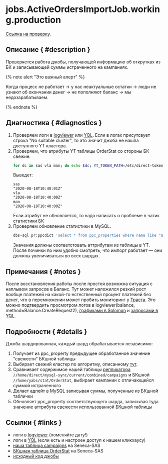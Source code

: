 # jobs.ActiveOrdersImportJob.working.production

[Ссылка на проверку](https://juggler.yandex-team.ru/check_details/?host=checks_auto.direct.yandex.ru&service=jobs.ActiveOrdersImportJob.working.production&query=&last=1DAY).

## Описание { #description }
Проверяется работа джобы, получающей информацию об открутках из БК и записывающей суммы истраченного на кампаниях.

{% note alert "Это важный алерт" %}

Когда процесс не работает → у нас неактуальные остатки → люди не узнают об окончании денег → не пополняют баланс → мы недозарабатываем.

{% endnote %}


## Диагностика { #diagnostics }
1. Проверяем логи в [logviewer](https://direct.yandex.ru/logviewer/short/PH4UCYFB3ZJP4x) или [YQL](https://yql.yandex-team.ru/Operations/X5AOcVPzVDGI0tQIi_joADj3oGP3KjD44llsPvB_CMA=).
Если в логах присутсвует строка "No suitable cluster", то это значит джоба не нашла доступного YT кластера.
1. Проверяем, что атрибуты YT таблицы OrderStat со стороны БК свежие.
   ```sh
   for dc in sas vla man; do echo $dc; YT_TOKEN_PATH=/etc/direct-tokens/yt_robot-direct-yt yt --proxy seneca-$dc get '//home/yabs/stat/OrderStat/@last_sync_time_bs-chevent-log'; done
   ```
   Выведет:
   ```text
   sas
   "2020-08-18T10:48:01Z"
   vla
   "2020-08-18T10:40:00Z"
   man
   "2020-08-18T10:40:00Z"
   ```
   Если атрибут не обновляется, то надо написать о проблеме в чатик [статистики БК](../chats.md#bs-stat)
1. Проверяем обновление статистики в MySQL.
   ```sh
   dbs-sql pr:ppcdict 'select * from ppc_properties where name like "active_orders_order_stat_bs_chevent_log_timestamp%"'
   ```
   Значения должны соответстовать аттрибутам из таблицы в YT.  
   После починки по ним удобно смотреть, что импорт работает — они должны увеличиваться во всех шардах.

## Примечания { #notes }
После восстановления работы после простоя возможна ситуация с наплывом запросов в Баланс. Тут может наложился резкий рост вообще платежей на какой-то естественный процент платежей без денег, что в перемножении может пробить мониторинг у [Траста](https://st.yandex-team.ru/DIRECTINCIDENTS-660).
Это можно подтвердить просмотром логов в logviewer(balance, method=Balance.CreateRequest2), [графиками в Solomon](https://solomon.yandex-team.ru/?project=trust&cluster=greed-prod&graph=direct_ppc_cumulative&b=2020-08-18T07%3A39%3A13.000Z&e=2020-08-19T01%3A58%3A28.000Z) и [запросами в YQL](https://yql.yandex-team.ru/Operations/XzwfRBpqv72eH-S90eYmxH7Kdoa9jxY4vMj8UYXVpfo=).

## Подробности { #details }
Джоба шардированная, каждый шард обрабатывается независимо:
1. Получает из ppc_property предыдущее обработанное значение "свежести" БКшной таблицы
1. Выбирает свежий кластер по алгоритму, описанному [тут](https://a.yandex-team.ru/arc/trunk/arcadia/direct/core/src/main/java/ru/yandex/direct/core/entity/statistics/repository/OrderStatClusterChooseRepository.java#L36).
1. Сравнивает содержимое нашей таблицы [репликатора](../../glossary/glossary.md#b2yt) `//home/direct/mysql-sync/current/combined/campaigns` и БКшной `//home/yabs/stat/OrderStat`, выбирает кампании с отличающейся суммой истраченного
1. Делает адпейт в MySQL записывая суммы, полученные из БКшной таблички
1. Обновляет ppc_property соответствующего шарда, записывая туда значение аттрибута свежести использованной БКшной таблицы

## Ссылки { #links }
- логи в [logviewer](https://direct.yandex.ru/logviewer/short/PH4UCYFB3ZJP4x) (поменяйте дату!)
- логи в [YQL](https://yql.yandex-team.ru/Operations/X5AOcVPzVDGI0tQIi_joADj3oGP3KjD44llsPvB_CMA=) (если есть и настроен доступ к нашем кликхаусу)
- [наша таблица campaigns](https://yt.yandex-team.ru/seneca-sas/navigation?offsetMode=key&path=//home/direct/mysql-sync/current/combined/campaigns) на Seneca-SAS
- [БКшная таблица OrderStat](https://yt.yandex-team.ru/seneca-sas/navigation?offsetMode=key&path=//home/yabs/stat/OrderStat) на Seneca-SAS
- [исходный код джобы](https://a.yandex-team.ru/arc/trunk/arcadia/direct/jobs/src/main/java/ru/yandex/direct/jobs/statistics/activeorders/ActiveOrdersImportJob.java)

